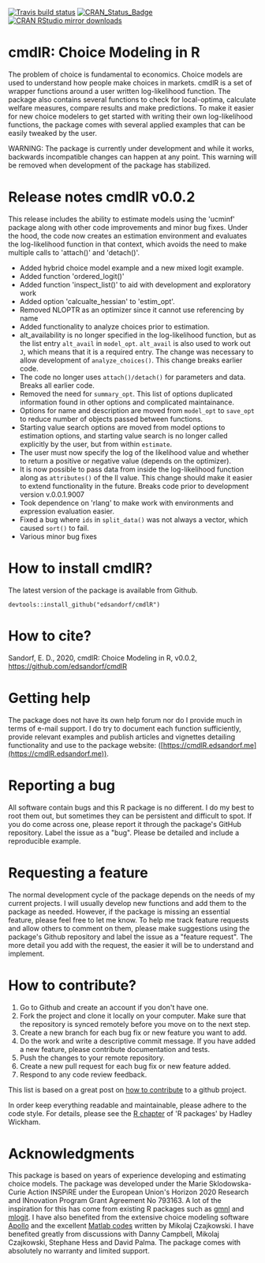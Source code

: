 <!-- badges: start -->
[![Travis build status](https://travis-ci.com/edsandorf/cmdlR.svg?branch=master)](https://travis-ci.com/edsandorf/cmdlR)
[![CRAN_Status_Badge](http://www.r-pkg.org/badges/version-last-release/cmdlR)](https://cran.r-project.org/package=cmdlR)
[![CRAN RStudio mirror downloads](http://cranlogs.r-pkg.org/badges/cmdlR)](http://www.r-pkg.org/pkg/cmdlR)
<!-- badges: end -->

# cmdlR: Choice Modeling in R

The problem of choice is fundamental to economics. Choice models are used to understand how people make choices in markets. cmdlR is a set of wrapper functions around a user written log-likelihood function. The package also contains several functions to check for local-optima, calculate welfare measures, compare results and make predictions. To make it easier for new choice modelers to get started with writing their own log-likelihood functions, the package comes with several applied examples that can be easily tweaked by the user.

WARNING: The package is currently under development and while it works, backwards incompatible changes can happen at any point. This warning will be removed when development of the package has stabilized.

# Release notes cmdlR v0.0.2
This release includes the ability to estimate models using the 'ucminf' package along with other code improvements and minor bug fixes. Under the hood, the code now creates an estimation environment and evaluates the log-likelihood function in that context, which avoids the need to make multiple calls to 'attach()' and 'detach()'.

* Added hybrid choice model example and a new mixed logit example. 
* Added function 'ordered_logit()'
* Added function 'inspect_list()' to aid with development and exploratory work
* Added option 'calcualte_hessian' to 'estim_opt'. 
* Removed NLOPTR as an optimizer since it cannot use referencing by name 
* Added functionality to analyze choices prior to estimation. 
* alt_availability is no longer specified in the log-likelihood function, but
as the list entry `alt_avail` in `model_opt`. `alt_avail` is also used to work
out `J`, which means that it is a required entry. The change was necessary to allow development of `analyze_choices()`. This change breaks earlier code. 
* The code no longer uses `attach()/detach()` for parameters and data. Breaks all earlier code.
* Removed the need for `summary_opt`. This list of options duplicated information found in other options and complicated maintainance. 
* Options for name and description are moved from `model_opt` to `save_opt` to reduce number of objects passed between functions. 
* Starting value search options are moved from model options to estimation options, and starting value search is no longer called explicitly by the user, but from within `estimate`. 
* The user must now specify the log of the likelihood value and whether to return a positive or negative value (depends on the optimizer). 
* It is now possible to pass data from inside the log-likelihood function along as `attributes()` of the ll value. This change should make it easier to extend functionality in the future. Breaks code prior to development version v.0.0.1.9007
* Took dependence on 'rlang' to make work with environments and expression evaluation easier.
* Fixed a bug where `ids` in `split_data()` was not always a vector, which caused `sort()` to fail.
* Various minor bug fixes

# How to install cmdlR?

The latest version of the package is available from Github. 

`devtools::install_github("edsandorf/cmdlR")`

# How to cite?

Sandorf, E. D., 2020, cmdlR: Choice Modeling in R, v0.0.2, https://github.com/edsandorf/cmdlR

# Getting help
The package does not have its own help forum nor do I provide much in terms of e-mail support. I do try to document each function sufficiently, provide relevant examples and publish articles and vignettes detailing functionality and use to the package website: ([https://cmdlR.edsandorf.me](https://cmdlR.edsandorf.me)).

# Reporting a bug 
All software contain bugs and this R package is no different. I do my best to root them out, but sometimes they can be persistent and difficult to spot. If you do come across one, please report it through the package's GitHub repository. Label the issue as a "bug". Please be detailed and include a reproducible example. 

# Requesting a feature
The normal development cycle of the package depends on the needs of my current projects. I will usually develop new functions and add them to the package as needed. However, if the package is missing an essential feature, please feel free to let me know. To help me track feature requests and allow others to comment on them, please make suggestions using the package's Github repository and label the issue as a "feature request". The more detail you add with the request, the easier it will be to understand and implement.

# How to contribute?
1. Go to Github and create an account if you don't have one.
2. Fork the project and clone it locally on your computer. Make sure that the repository is synced remotely before you move on to the next step.
3. Create a new branch for each bug fix or new feature you want to add.
4. Do the work and write a descriptive commit message. If you have added a new feature, please contribute documentation and tests. 
5. Push the changes to your remote repository.
6. Create a new pull request for each bug fix or new feature added.
7. Respond to any code review feedback.


This list is based on a great post on [how to contribute](https://akrabat.com/the-beginners-guide-to-contributing-to-a-github-project/) to a github project. 

In order keep everything readable and maintainable, please adhere to the code style. For details, please see the [R chapter](http://r-pkgs.had.co.nz/r.html) of 'R packages' by Hadley Wickham.


# Acknowledgments
This package is based on years of experience developing and estimating choice
models. The package was developed under the Marie Sklodowska-Curie Action INSPiRE under the European Union's Horizon 2020 Research and INnovation Program Grant Agreement No 793163. A lot of the inspiration for this has come from existing R packages
such as [gmnl](https://CRAN.R-project.org/package=gmnl) and [mlogit](https://CRAN.R-project.org/package=mlogit). I have also benefited from the extensive choice modeling software [Apollo](http://www.apollochoicemodelling.com/) and the excellent [Matlab codes](https://github.com/czaj/DCE) written by Mikolaj Czajkowski. I have benefited greatly from discussions with Danny Campbell, Mikolaj Czajkowski, Stephane Hess and David Palma. The package comes with absolutely no warranty and limited support. 
